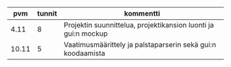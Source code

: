 |pvm|   tunnit|  kommentti|
|----|------|-----|
|4.11|8|Projektin suunnittelua, projektikansion luonti ja gui:n mockup|
|10.11|5|Vaatimusmäärittely ja palstaparserin sekä gui:n koodaamista|
